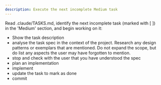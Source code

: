 ```yaml
---
description: Execute the next incomplete Medium task
---
```

Read .claude/TASKS.md, identify the next incomplete task (marked with [
]) in the 'Medium' section, and begin working on it:

  - Show the task description
  - analyse the task spec in the context of the project.
    Research any design patterns or exemplars that are mentioned. Do not
    expand the scope, but do list any aspects the user may have
    forgotten to mention.
  - stop and check with the user that you have understood the spec
  - plan an implementation
  - implement
  - update the task to mark as done
  - commit
